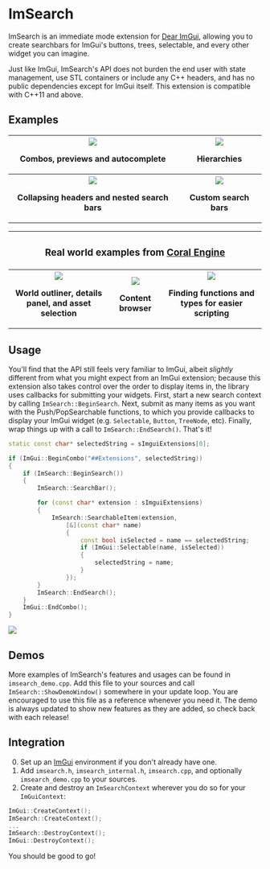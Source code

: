 
# ImSearch

ImSearch is an immediate mode extension for [Dear ImGui](https://github.com/ocornut/imgui), allowing you to create searchbars for ImGui's buttons, trees, selectable, and every other widget you can imagine.

Just like ImGui, ImSearch's API does not burden the end user with state management, use STL containers or include any C++ headers, and has no public dependencies except for ImGui itself. This extension is compatible with C++11 and above.

## Examples

<table>
  <tr>
    <th><img src="https://github.com/user-attachments/assets/f76ca584-ff01-47e8-855b-44ef7c7c3b73"><p>Combos, previews and autocomplete</p> </th>
    <th><img src="https://github.com/user-attachments/assets/967e6790-fc41-43cc-bd4d-f88d09f5a9f7"><p>Hierarchies</p> </th>
  </tr>
  <tr>
    <th><img src="https://github.com/user-attachments/assets/2748ebeb-37a5-4c10-8fd4-86b34e0f129a"><p>Collapsing headers and nested search bars</p></th>
    <th><img src="https://github.com/user-attachments/assets/99c2c3b3-859a-4a43-8a25-724a1dfbc912"><p>Custom search bars</p> </th>
  </tr>
</table>

<table>
  <tr>
    <th colspan = "3">
      <h3>Real world examples from <a href="https://github.com/GuusKemperman/CoralEngine">Coral Engine</a></h3>
    </th>
  <tr>
  <tr>
    <th><img src="https://github.com/user-attachments/assets/4659ab77-0265-4acf-8979-673e276e9fef"><p>World outliner, details panel, and asset selection</p> </th>
    <th><img src="https://github.com/user-attachments/assets/cc800604-d50c-4429-9f11-f8db91d12cfc"><p>Content browser</p> </th>
    <th><img src="https://github.com/user-attachments/assets/9c30763d-5c10-4275-8b57-7f2ac7a1a891"><p>Finding functions and types for easier scripting</p> </th>
  </tr>
</table>

## Usage

You'll find that the API still feels very familiar to ImGui, albeit *slightly* different from what you might expect from an ImGui extension; because this extension also takes control over the order to display items in, the library uses callbacks for submitting your widgets. First, start a new search context by calling `ImSearch::BeginSearch`. Next, submit as many items as you want with the Push/PopSearchable functions, to which you provide callbacks to display your ImGui widget (e.g. `Selectable`, `Button`, `TreeNode`, etc). Finally, wrap things up with a call to `ImSearch::EndSearch()`. That's it!

<table>

```cpp
static const char* selectedString = sImguiExtensions[0];

if (ImGui::BeginCombo("##Extensions", selectedString))
{
    if (ImSearch::BeginSearch())
    {
        ImSearch::SearchBar();

        for (const char* extension : sImguiExtensions)
        {
            ImSearch::SearchableItem(extension,
                [&](const char* name)
                {
                    const bool isSelected = name == selectedString;
                    if (ImGui::Selectable(name, isSelected))
                    {
                        selectedString = name;
                    }
                });
        }
        ImSearch::EndSearch();
    }
    ImGui::EndCombo();
}
```

![](https://github.com/user-attachments/assets/66b73ee6-3134-472e-889f-f8dcb81f9757)

## Demos

More examples of ImSearch's features and usages can be found in `imsearch_demo.cpp`. Add this file to your sources and call `ImSearch::ShowDemoWindow()` somewhere in your update loop. You are encouraged to use this file as a reference whenever you need it. The demo is always updated to show new features as they are added, so check back with each release!

## Integration

0) Set up an [ImGui](https://github.com/ocornut/imgui) environment if you don't already have one.
1) Add `imsearch.h`, `imsearch_internal.h`, `imsearch.cpp`, and optionally `imsearch_demo.cpp` to your sources.
2) Create and destroy an `ImSearchContext` wherever you do so for your `ImGuiContext`:

```cpp
ImGui::CreateContext();
ImSearch::CreateContext();
...
ImSearch::DestroyContext();
ImGui::DestroyContext();
```

You should be good to go!
